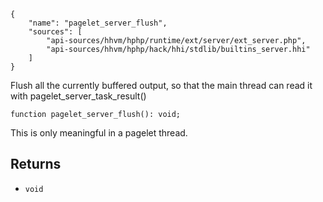 ``` yamlmeta
{
    "name": "pagelet_server_flush",
    "sources": [
        "api-sources/hhvm/hphp/runtime/ext/server/ext_server.php",
        "api-sources/hhvm/hphp/hack/hhi/stdlib/builtins_server.hhi"
    ]
}
```




Flush all the currently buffered output, so that the main thread can read
it with pagelet_server_task_result()




``` Hack
function pagelet_server_flush(): void;
```




This is only meaningful in a pagelet
thread.




## Returns




+ ` void `
<!-- HHAPIDOC -->
